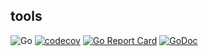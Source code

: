 ## tools 

![Go](https://github.com/isbrick/tools/workflows/Go/badge.svg)
[![codecov](https://codecov.io/gh/isbrick/tools/branch/master/graph/badge.svg)](https://codecov.io/gh/isbrick/tools)
[![Go Report Card](https://goreportcard.com/badge/github.com/isbrick/tools)](https://goreportcard.com/report/github.com/isbrick/tools)
[![GoDoc](https://godoc.org/github.com/isbrick/tools?status.svg)](https://pkg.go.dev/github.com/isbrick/tools?tab=doc)